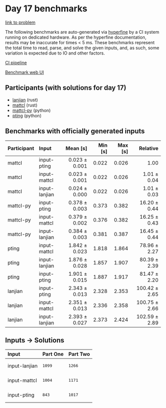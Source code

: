 # Day 17 benchmarks

[link to problem](https://adventofcode.com/2023/day/17)

The following benchmarks are auto-generated via
[hyperfine](https://github.com/sharkdp/hyperfine) by a CI system running on
dedicated hardware. As per the hyperfine documentation, results may be
inaccurate for times < 5 ms. These benchmarks represent the total time to read,
parse, and solve the given inputs, and, as such, some variation is expected due
to IO and other factors.

[CI pipeline](http://ci.papercode.net:8080/teams/main/pipelines/aoc2023)

[Benchmark web UI](https://aoc.ancalagon.black)


## Participants (with solutions for day 17)

- [lanjian](https://github.com/lanjian/aoc-2023) (rust)
- [mattcl](https://github.com/mattcl/aoc2023) (rust)
- [mattcl-py](https://github.com/mattcl/aoc2023-py) (python)
- [pting](https://github.com/pting/aoc2023) (python)


## Benchmarks with officially generated inputs

| Participant | Input | Mean [s] | Min [s] | Max [s] | Relative |
|:---|:---|---:|---:|---:|---:|
| mattcl | input-pting | 0.023 ± 0.001 | 0.022 | 0.026 | 1.00 |
| mattcl | input-mattcl | 0.023 ± 0.001 | 0.022 | 0.026 | 1.01 ± 0.04 |
| mattcl | input-lanjian | 0.024 ± 0.000 | 0.022 | 0.026 | 1.01 ± 0.03 |
| mattcl-py | input-pting | 0.378 ± 0.003 | 0.373 | 0.382 | 16.20 ± 0.44 |
| mattcl-py | input-mattcl | 0.379 ± 0.002 | 0.376 | 0.382 | 16.25 ± 0.43 |
| mattcl-py | input-lanjian | 0.384 ± 0.003 | 0.381 | 0.387 | 16.45 ± 0.44 |
| pting | input-mattcl | 1.842 ± 0.023 | 1.818 | 1.864 | 78.96 ± 2.27 |
| pting | input-lanjian | 1.876 ± 0.028 | 1.857 | 1.907 | 80.39 ± 2.39 |
| pting | input-pting | 1.901 ± 0.015 | 1.887 | 1.917 | 81.47 ± 2.20 |
| lanjian | input-pting | 2.343 ± 0.013 | 2.328 | 2.353 | 100.42 ± 2.65 |
| lanjian | input-mattcl | 2.351 ± 0.013 | 2.336 | 2.358 | 100.75 ± 2.66 |
| lanjian | input-lanjian | 2.393 ± 0.027 | 2.373 | 2.424 | 102.59 ± 2.89 |


## Inputs -> Solutions

| Input | Part One | Part Two |
|:---|:---|:---|
|input-lanjian|<pre>1099</pre>|<pre>1266</pre>|
|input-mattcl|<pre>1004</pre>|<pre>1171</pre>|
|input-pting|<pre>843</pre>|<pre>1017</pre>|